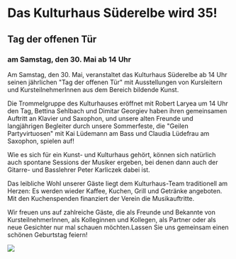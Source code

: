 # Das Kulturhaus Süderelbe wird 35!

## Tag der offenen Tür

### am Samstag, den 30. Mai ab 14 Uhr

Am Samstag, den 30. Mai, veranstaltet das Kulturhaus Süderelbe ab 14 Uhr
seinen jährlichen "Tag der offenen Tür" mit Ausstellungen von
Kursleitern und KursteilnehmerInnen aus dem Bereich bildende Kunst.

Die Trommelgruppe des Kulturhauses eröffnet mit Robert Laryea um 14 Uhr
den Tag, Bettina Sehlbach und Dimitar Georgiev haben ihren gemeinsamen
Auftritt an Klavier und Saxophon, und unsere alten Freunde und
langjährigen Begleiter durch unsere Sommerfeste, die "Geilen
Partyvirtuosen" mit Kai Lüdemann am Bass und Claudia Lüdefrau am
Saxophon, spielen auf!

Wie es sich für ein Kunst- und Kulturhaus gehört, können sich natürlich
auch spontane Sessions der Musiker ergeben, bei denen dann auch der
Gitarre- und Basslehrer Peter Karliczek dabei ist.

Das leibliche Wohl unserer Gäste liegt dem Kulturhaus-Team traditionell
am Herzen: Es werden wieder Kaffee, Kuchen, Grill und Getränke
angeboten. Mit den Kuchenspenden finanziert der Verein die
Musikauftritte.

Wir freuen uns auf zahlreiche Gäste, die als Freunde und Bekannte von
KursteilnehmerInnen, als Kolleginnen und Kollegen, als Partner oder als
neue Gesichter nur mal schauen möchten.Lassen Sie uns gemeinsam einen
schönen Geburtstag feiern!

![](resources/_wsb_510x763_TdoffT$C3$BCr_300515.jpg)
